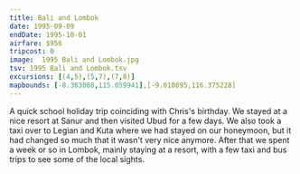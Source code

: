 ```yaml
---
title: Bali and Lombok
date: 1995-09-09
endDate: 1995-10-01
airfare: $956
tripcost: 0
image:  1995 Bali and Lombok.jpg
tsv: 1995 Bali and Lombok.tsv
excursions: [(4,5),(5,7),(7,8)]
mapbounds: [-8.363008,115.059941],[-9.010895,116.375228]
---
```


A quick school holiday trip coinciding with Chris's birthday. We stayed at a nice resort at Sanur and then visited Ubud for a few days. We also took a taxi over to Legian and Kuta where we had stayed on our honeymoon, but it had changed so much that it wasn't very nice anymore. After that we spent a week or so in Lombok, mainly staying at a resort, with a few taxi and bus trips to see some of the local sights.
